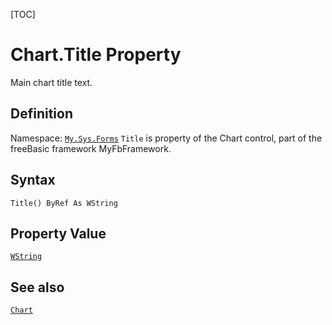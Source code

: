 [TOC]
# Chart.Title Property
Main chart title text.
## Definition
Namespace: [`My.Sys.Forms`](My.Sys.Forms.md)
`Title` is property of the Chart control, part of the freeBasic framework MyFbFramework.
## Syntax
```freeBasic
Title() ByRef As WString
```
## Property Value
[`WString`]("https://www.freebasic.net/wiki/KeyPgWString")
## See also
[`Chart`](Chart.md)
